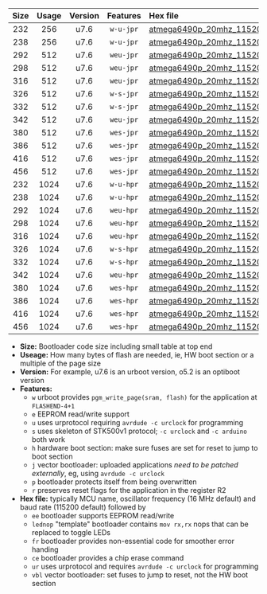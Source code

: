 |Size|Usage|Version|Features|Hex file|
|:-:|:-:|:-:|:-:|:--|
|232|256|u7.6|`w-u-jpr`|[atmega6490p_20mhz_115200bps_ur_vbl.hex](https://raw.githubusercontent.com/stefanrueger/urboot/main//atmega6490p_20mhz_115200bps_ur_vbl.hex)|
|238|256|u7.6|`w-u-jpr`|[atmega6490p_20mhz_115200bps_lednop_ur_vbl.hex](https://raw.githubusercontent.com/stefanrueger/urboot/main//atmega6490p_20mhz_115200bps_lednop_ur_vbl.hex)|
|292|512|u7.6|`weu-jpr`|[atmega6490p_20mhz_115200bps_ee_ur_vbl.hex](https://raw.githubusercontent.com/stefanrueger/urboot/main//atmega6490p_20mhz_115200bps_ee_ur_vbl.hex)|
|298|512|u7.6|`weu-jpr`|[atmega6490p_20mhz_115200bps_ee_lednop_ur_vbl.hex](https://raw.githubusercontent.com/stefanrueger/urboot/main//atmega6490p_20mhz_115200bps_ee_lednop_ur_vbl.hex)|
|316|512|u7.6|`weu-jpr`|[atmega6490p_20mhz_115200bps_ee_lednop_fr_ur_vbl.hex](https://raw.githubusercontent.com/stefanrueger/urboot/main//atmega6490p_20mhz_115200bps_ee_lednop_fr_ur_vbl.hex)|
|326|512|u7.6|`w-s-jpr`|[atmega6490p_20mhz_115200bps_vbl.hex](https://raw.githubusercontent.com/stefanrueger/urboot/main//atmega6490p_20mhz_115200bps_vbl.hex)|
|332|512|u7.6|`w-s-jpr`|[atmega6490p_20mhz_115200bps_lednop_vbl.hex](https://raw.githubusercontent.com/stefanrueger/urboot/main//atmega6490p_20mhz_115200bps_lednop_vbl.hex)|
|342|512|u7.6|`weu-jpr`|[atmega6490p_20mhz_115200bps_ee_lednop_fr_ce_ur_vbl.hex](https://raw.githubusercontent.com/stefanrueger/urboot/main//atmega6490p_20mhz_115200bps_ee_lednop_fr_ce_ur_vbl.hex)|
|380|512|u7.6|`wes-jpr`|[atmega6490p_20mhz_115200bps_ee_vbl.hex](https://raw.githubusercontent.com/stefanrueger/urboot/main//atmega6490p_20mhz_115200bps_ee_vbl.hex)|
|386|512|u7.6|`wes-jpr`|[atmega6490p_20mhz_115200bps_ee_lednop_vbl.hex](https://raw.githubusercontent.com/stefanrueger/urboot/main//atmega6490p_20mhz_115200bps_ee_lednop_vbl.hex)|
|416|512|u7.6|`wes-jpr`|[atmega6490p_20mhz_115200bps_ee_lednop_fr_vbl.hex](https://raw.githubusercontent.com/stefanrueger/urboot/main//atmega6490p_20mhz_115200bps_ee_lednop_fr_vbl.hex)|
|456|512|u7.6|`wes-jpr`|[atmega6490p_20mhz_115200bps_ee_lednop_fr_ce_vbl.hex](https://raw.githubusercontent.com/stefanrueger/urboot/main//atmega6490p_20mhz_115200bps_ee_lednop_fr_ce_vbl.hex)|
|232|1024|u7.6|`w-u-hpr`|[atmega6490p_20mhz_115200bps_ur.hex](https://raw.githubusercontent.com/stefanrueger/urboot/main//atmega6490p_20mhz_115200bps_ur.hex)|
|238|1024|u7.6|`w-u-hpr`|[atmega6490p_20mhz_115200bps_lednop_ur.hex](https://raw.githubusercontent.com/stefanrueger/urboot/main//atmega6490p_20mhz_115200bps_lednop_ur.hex)|
|292|1024|u7.6|`weu-hpr`|[atmega6490p_20mhz_115200bps_ee_ur.hex](https://raw.githubusercontent.com/stefanrueger/urboot/main//atmega6490p_20mhz_115200bps_ee_ur.hex)|
|298|1024|u7.6|`weu-hpr`|[atmega6490p_20mhz_115200bps_ee_lednop_ur.hex](https://raw.githubusercontent.com/stefanrueger/urboot/main//atmega6490p_20mhz_115200bps_ee_lednop_ur.hex)|
|316|1024|u7.6|`weu-hpr`|[atmega6490p_20mhz_115200bps_ee_lednop_fr_ur.hex](https://raw.githubusercontent.com/stefanrueger/urboot/main//atmega6490p_20mhz_115200bps_ee_lednop_fr_ur.hex)|
|326|1024|u7.6|`w-s-hpr`|[atmega6490p_20mhz_115200bps.hex](https://raw.githubusercontent.com/stefanrueger/urboot/main//atmega6490p_20mhz_115200bps.hex)|
|332|1024|u7.6|`w-s-hpr`|[atmega6490p_20mhz_115200bps_lednop.hex](https://raw.githubusercontent.com/stefanrueger/urboot/main//atmega6490p_20mhz_115200bps_lednop.hex)|
|342|1024|u7.6|`weu-hpr`|[atmega6490p_20mhz_115200bps_ee_lednop_fr_ce_ur.hex](https://raw.githubusercontent.com/stefanrueger/urboot/main//atmega6490p_20mhz_115200bps_ee_lednop_fr_ce_ur.hex)|
|380|1024|u7.6|`wes-hpr`|[atmega6490p_20mhz_115200bps_ee.hex](https://raw.githubusercontent.com/stefanrueger/urboot/main//atmega6490p_20mhz_115200bps_ee.hex)|
|386|1024|u7.6|`wes-hpr`|[atmega6490p_20mhz_115200bps_ee_lednop.hex](https://raw.githubusercontent.com/stefanrueger/urboot/main//atmega6490p_20mhz_115200bps_ee_lednop.hex)|
|416|1024|u7.6|`wes-hpr`|[atmega6490p_20mhz_115200bps_ee_lednop_fr.hex](https://raw.githubusercontent.com/stefanrueger/urboot/main//atmega6490p_20mhz_115200bps_ee_lednop_fr.hex)|
|456|1024|u7.6|`wes-hpr`|[atmega6490p_20mhz_115200bps_ee_lednop_fr_ce.hex](https://raw.githubusercontent.com/stefanrueger/urboot/main//atmega6490p_20mhz_115200bps_ee_lednop_fr_ce.hex)|

- **Size:** Bootloader code size including small table at top end
- **Useage:** How many bytes of flash are needed, ie, HW boot section or a multiple of the page size
- **Version:** For example, u7.6 is an urboot version, o5.2 is an optiboot version
- **Features:**
  + `w` urboot provides `pgm_write_page(sram, flash)` for the application at `FLASHEND-4+1`
  + `e` EEPROM read/write support
  + `u` uses urprotocol requiring `avrdude -c urclock` for programming
  + `s` uses skeleton of STK500v1 protocol; `-c urclock` and `-c arduino` both work
  + `h` hardware boot section: make sure fuses are set for reset to jump to boot section
  + `j` vector bootloader: uploaded applications *need to be patched externally*, eg, using `avrdude -c urclock`
  + `p` bootloader protects itself from being overwritten
  + `r` preserves reset flags for the application in the register R2
- **Hex file:** typically MCU name, oscillator frequency (16 MHz default) and baud rate (115200 default) followed by
  + `ee` bootloader supports EEPROM read/write
  + `lednop` "template" bootloader contains `mov rx,rx` nops that can be replaced to toggle LEDs
  + `fr` bootloader provides non-essential code for smoother error handing
  + `ce` bootloader provides a chip erase command
  + `ur` uses urprotocol and requires `avrdude -c urclock` for programming
  + `vbl` vector bootloader: set fuses to jump to reset, not the HW boot section

